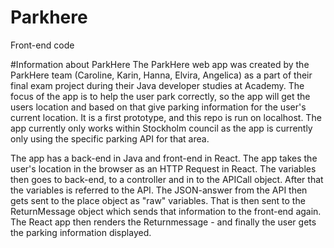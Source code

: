 # Parkhere
Front-end code

#Information about ParkHere
The ParkHere web app was created by the ParkHere team (Caroline, Karin, Hanna, Elvira, Angelica) as a part of their final exam project during their Java developer studies at Academy. The focus of the app is to help the user park correctly, so the app will get the users location and based on that give parking information for the user's current location. It is a first prototype, and this repo is run on localhost. The app currently only works within Stockholm council as the app is currently only using the specific parking API for that area.

The app has a back-end in Java and front-end in React. The app takes the user's location in the browser as an HTTP Request in React. The variables then goes to back-end, to a controller and in to the APICall object. After that the variables is referred to the API. The JSON-answer from the API then gets sent to the place object as "raw" variables. That is then sent to the ReturnMessage object which sends that information to the front-end again. The React app then renders the Returnmessage - and finally the user gets the parking information displayed.
